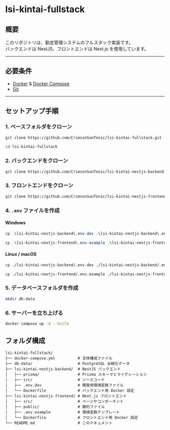 # lsi-kintai-fullstack

## 概要
このリポジトリは、勤怠管理システムのフルスタック実装です。  
バックエンドは NestJS、フロントエンドは Next.js を使用しています。

---

## 必要条件

- [Docker](https://www.docker.com/) & [Docker Compose](https://docs.docker.com/compose/)
- [Git](https://git-scm.com/)

---

## セットアップ手順

### 1. ベースフォルダをクローン

```bash
git clone https://github.com/CrimsonSunTonic/lsi-kintai-fullstack.git

cd lsi-kintai-fullstack
```

### 2. バックエンドをクローン

```bash
git clone https://github.com/CrimsonSunTonic/lsi-kintai-nestjs-backend.git
```

### 3. フロントエンドをクローン

```bash
git clone https://github.com/CrimsonSunTonic/lsi-kintai-nextjs-frontend.git
```

### 4. `.env` ファイルを作成

#### Windows

```powershell
cp .\lsi-kintai-nestjs-backend\.env.dev .\lsi-kintai-nestjs-backend\.env

cp .\lsi-kintai-nextjs-frontend\.env.example .\lsi-kintai-nextjs-frontend\.env
```

#### Linux / macOS

```bash
cp ./lsi-kintai-nestjs-backend/.env.dev ./lsi-kintai-nestjs-backend/.env

cp ./lsi-kintai-nextjs-frontend/.env.example ./lsi-kintai-nextjs-frontend/.env
```

### 5. データベースフォルダを作成

```bash
mkdir db-data
```

### 6. サーバーを立ち上げる

```bash
docker compose up -d --build
```

## フォルダ構成

```
lsi-kintai-fullstack/
├── docker-compose.yml          # 全体構成ファイル
├── db-data/                    # PostgreSQL 永続化データ
├── lsi-kintai-nestjs-backend/  # NestJS バックエンド
│   ├── prisma/                 # Prisma スキーマとマイグレーション
│   ├── src/                    # ソースコード
│   ├── .env.dev                # 開発用環境変数ファイル
│   └── Dockerfile              # バックエンド用 Docker 設定
├── lsi-kintai-nextjs-frontend/ # Next.js フロントエンド
│   ├── src/                    # ページやコンポーネント
│   ├── public/                 # 静的ファイル
│   ├── .env.example            # 環境変数テンプレート
│   └── Dockerfile              # フロントエンド用 Docker 設定
└── README.md                   # このドキュメント
```